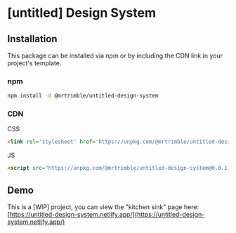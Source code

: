 # [untitled] Design System

## Installation

This package can be installed via npm or by including the CDN link in your project's template.

### npm

```bash
npm install -d @mrtrimble/untitled-design-system
```

### CDN

CSS
```html
<link rel='stylesheet' href='https://unpkg.com/@mrtrimble/untitled-design-system/lib/style.css'>

```

JS
```html
<script src="https://unpkg.com/@mrtrimble/untitled-design-system@0.0.1-0/lib/untitled-design-system.js"></script>
```

## Demo
This is a [WIP] project, you can view the "kitchen sink" page here:
[https://untitled-design-system.netlify.app/](https://untitled-design-system.netlify.app/)